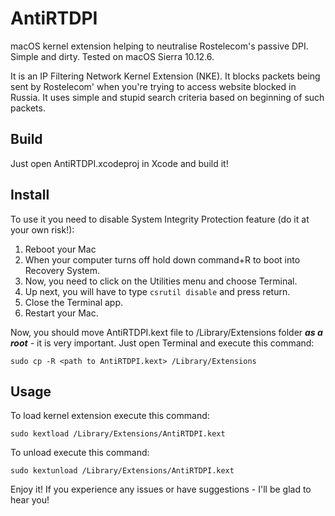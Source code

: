 # AntiRTDPI
macOS kernel extension helping to neutralise Rostelecom's passive DPI. 
Simple and dirty.
Tested on macOS Sierra 10.12.6.

It is an IP Filtering Network Kernel Extension (NKE). It blocks packets being sent by Rostelecom' when you're trying to access website blocked in Russia. It uses simple and stupid search criteria based on beginning of such packets.

## Build
Just open AntiRTDPI.xcodeproj in Xcode and build it!

## Install
To use it you need to disable System Integrity Protection feature (do it at your own risk!):
1. Reboot your Mac
2. When your computer turns off hold down command+R to boot into Recovery System.
3. Now, you need to click on the Utilities menu and choose Terminal.
4. Up next, you will have to type ``` csrutil disable ``` and press return.
5. Close the Terminal app.
6. Restart your Mac.

Now, you should move AntiRTDPI.kext file to /Library/Extensions folder ***as a root*** - it is very important.
Just open Terminal and execute this command:
```
sudo cp -R <path to AntiRTDPI.kext> /Library/Extensions
```

## Usage
To load kernel extension execute this command:
```
sudo kextload /Library/Extensions/AntiRTDPI.kext
```

To unload execute this command:
```
sudo kextunload /Library/Extensions/AntiRTDPI.kext
```

Enjoy it! If you experience any issues or have suggestions - I'll be glad to hear you!
